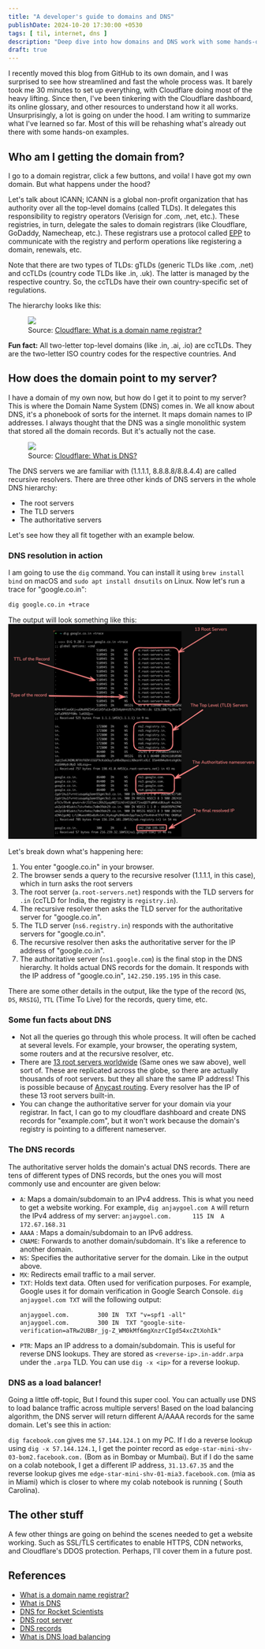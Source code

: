 ```yaml
---
title: "A developer's guide to domains and DNS"
publishDate: 2024-10-20 17:30:00 +0530
tags: [ til, internet, dns ]
description: "Deep dive into how domains and DNS work with some hands-on examples using dig"
draft: true
---
```


I recently moved this blog from GitHub to its own domain, and I was surprised to see how streamlined and fast the whole
process was. It barely took me 30 minutes to set up everything, with Cloudflare doing most of the heavy lifting. Since
then, I've been tinkering with the Cloudflare dashboard, its online glossary, and other resources to understand how it
all works. Unsurprisingly, a lot is going on under the hood. I am writing to summarize what I've learned
so far. Most of this will be rehashing what's already out there with some hands-on examples.

## Who am I getting the domain from?

I go to a domain registrar, click a few buttons, and voila! I have got my own domain. But what happens under the hood?

Let's talk about ICANN; ICANN is a global non-profit organization that has authority over all the top-level
domains (called TLDs). It delegates this responsibility to registry operators (Verisign for .com, .net, etc.).
These registries, in turn, delegate the sales to domain registrars (like Cloudflare, GoDaddy, Namecheap, etc.). These
registrars use a protocol called [EPP](https://en.wikipedia.org/wiki/Extensible_Provisioning_Protocol) to communicate
with the registry and perform operations like registering a domain, renewals, etc.

Note that there are two types of TLDs:
gTLDs (generic TLDs like .com, .net) and ccTLDs (country code TLDs like .in, .uk). The latter is managed by the
respective country. So, the ccTLDs have their own country-specific set of regulations.

The hierarchy looks like this:
<figure>
<img src="https://www.cloudflare.com/img/learning/dns/glossary/what-is-a-domain-name-registrar/registrar-flow.png">
<figcaption>Source: <a href="https://www.cloudflare.com/en-gb/learning/dns/glossary/what-is-a-domain-name-registrar/">Cloudflare: What is a domain name registrar?
</a> </figcaption>
</figure>


**Fun fact:** All two-letter top-level domains (like .in, .ai, .io) are ccTLDs. They are the two-letter ISO
country codes for the respective countries. And

## How does the domain point to my server?

I have a domain of my own now, but how do I get it to point to my server? This is where the Domain Name System (DNS)
comes in. We all know about DNS, it's a phonebook of sorts for the internet. It maps domain names to IP addresses. I
always thought that the DNS was a single monolithic system that stored all the domain records. But it's actually not the
case.

<figure>
<img src="https://cf-assets.www.cloudflare.com/slt3lc6tev37/1NzaAqpEFGjqTZPAS02oNv/bf7b3f305d9c35bde5c5b93a519ba6d5/what_is_a_dns_server_dns_lookup.png">
<figcaption>Source: <a href="https://www.cloudflare.com/en-gb/learning/dns/what-is-dns/">Cloudflare: What is DNS?</a>
</figcaption>
</figure>

The DNS servers we are familiar with (1.1.1.1, 8.8.8.8/8.8.4.4) are called recursive resolvers. There are three
other kinds of DNS servers in the whole DNS hierarchy:

* The root servers
* The TLD servers
* The authoritative servers

Let's see how they all fit together with an example below.

### DNS resolution in action

I am going to use the `dig` command. You can install it using `brew install bind` on macOS and
`sudo apt install dnsutils` on Linux. Now let's run a trace for "google.co.in":

```bash
dig google.co.in +trace
```

The output will look something like this:
![dig trace output](../../assets/images/wip/dig-trace-output.png)

Let's break down what's happening here:

1. You enter "google.co.in" in your browser.
2. The browser sends a query to the recursive resolver (1.1.1.1, in this case), which in turn asks the root servers
3. The root server (`a.root-servers.net`) responds with the TLD servers for `.in` (ccTLD for India, the registry is
   `registry.in`).
4. The recursive resolver then asks the TLD server for the authoritative server for "google.co.in".
5. The TLD server (`ns6.registry.in`) responds with the authoritative servers for "google.co.in".
6. The recursive resolver then asks the authoritative server for the IP address of "google.co.in".
7. The authoritative server (`ns1.google.com`) is the final stop in the DNS hierarchy. It holds actual DNS records for
   the domain. It responds
   with the IP address of "google.co.in", `142.250.195.195` in this case.

There are some other details in the output, like the type of the record (`NS`, `DS`, `RRSIG`), `TTL` (Time To Live)
for the records, query time, etc.

### Some fun facts about DNS

* Not all the queries go through this whole process. It will often be cached at several levels. For example, your
  browser, the operating system, some routers and at the recursive resolver, etc.
* There are [13 root servers worldwide](https://www.iana.org/domains/root/servers) (Same ones we saw above), well sort
  of. These are replicated across the globe, so there are actually thousands of root servers. but they all share the
  same IP address! This is possible because
  of [Anycast routing](https://www.cloudflare.com/en-gb/learning/dns/what-is-anycast-dns/). Every resolver has the IP of
  these 13 root servers built-in.
* You can change the authoritative server for your domain via your registrar. In fact, I can go to my cloudflare
  dashboard and create DNS records for "example.com", but it won't work because the domain's registry is pointing to a
  different nameserver.

### The DNS records

The authoritative server holds the domain's actual DNS records. There are tens of different types of DNS records,
but the ones you will most commonly use and encounter are given below:

* `A`: Maps a domain/subdomain to an IPv4 address. This is what you need to get a website working. For example,
  `dig anjaygoel.com A` will return the IPv4 address of my server: `anjaygoel.com.		115	IN	A	172.67.168.31`
* `AAAA` : Maps a domain/subdomain to an IPv6 address.
* `CNAME`: Forwards to another domain/subdomain. It's like a reference to another domain.
* `NS`: Specifies the authoritative server for the domain. Like in the output above.
* `MX`: Redirects email traffic to a mail server.
* `TXT`: Holds text data. Often used for verification purposes. For example, Google uses it for domain verification in
  Google Search Console. `dig anjaygoel.com TXT` will the following output:
  ```
  anjaygoel.com.		300	IN	TXT	"v=spf1 -all"
  anjaygoel.com.		300	IN	TXT	"google-site-verification=aTRw2UBBr_jg-Z_WM0kMf6mgXnzrCIgd54xcZtXohIk"
  ```
* `PTR`: Maps an IP address to a domain/subdomain. This is useful for reverse DNS lookups. They are stored as
  `<reverse-ip>.in-addr.arpa` under the `.arpa` TLD. You can use `dig -x <ip>` for a reverse lookup.

### DNS as a load balancer!

Going a little off-topic, But I found this super cool. You can actually use DNS to load balance traffic across multiple
servers! Based on the load balancing algorithm, the DNS server will return different A/AAAA records for the same domain.
Let's see this in action:

`dig facebook.com` gives me `57.144.124.1` on my PC. If I do a reverse lookup using `dig -x 57.144.124.1`, I get the
pointer record as `edge-star-mini-shv-03-bom2.facebook.com.` (Bom as in Bombay or Mumbai). But if I do the same on a
colab notebook, I get a different IP address, `31.13.67.35` and the reverse lookup gives me
`edge-star-mini-shv-01-mia3.facebook.com`. (mia as in Miami) which is closer to where my colab notebook is running (
South Carolina).

## The other stuff

A few other things are going on behind the scenes needed to get a website working. Such as SSL/TLS certificates to
enable HTTPS, CDN networks, and Cloudflare's DDOS protection.
Perhaps, I'll cover them in a future post.

## References

* [What is a domain name registrar?](https://www.cloudflare.com/en-gb/learning/dns/glossary/what-is-a-domain-name-registrar/)
* [What is DNS](https://www.cloudflare.com/en-gb/learning/dns/what-is-dns/)
* [DNS for Rocket Scientists](https://www.zytrax.com/books/dns/)
* [DNS root server](https://www.cloudflare.com/en-gb/learning/dns/glossary/dns-root-server/)
* [DNS records](https://www.cloudflare.com/en-gb/learning/dns/dns-records/)
* [What is DNS load balancing](https://www.cloudflare.com/en-gb/learning/performance/what-is-dns-load-balancing/)
